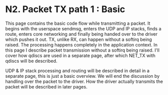 # N2. Packet TX path 1 : Basic

 This page contains the basic code flow while transmitting a packet. It    begins with the userspace sendmsg, enters the UDP and IP stacks, finds    a route, enters core networking and finally being handed over to the driver    which pushes    it out. TX, unlike RX, can happen without a softirq being raised. The    processing happens completely in the application context. In this page I    describe packet transmission without a softirq being raised. I'll cover    how qdiscs are used in a separate page, after which NET_TX with qdiscs    will be described.  

UDP & IP stack processing and routing will be described in detail in a    separate page, this is just a basic overview.    We will end the discussion by handling over the packet to the driver. How    the driver actually transmits the packet will be described in later pages.  